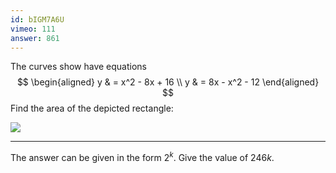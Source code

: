 ```yaml
---
id: bIGM7A6U
vimeo: 111
answer: 861
---
```


The curves show have equations
$$
\begin{aligned}
y & = x^2 - 8x + 16 \\
y & = 8x - x^2 - 12
\end{aligned}
$$
Find the area of the depicted rectangle:

![](/img/learn/quad-36.svg)

---

The answer can be given in the form $2^k$. Give the value of $246k$.
